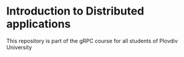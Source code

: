 # Introduction to Distributed applications
This repository is part of the gRPC course for all students of Plovdiv University
